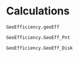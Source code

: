 # Calculations

```@docs
GeoEfficiency.geoEff
```

```@docs
GeoEfficiency.GeoEff_Pnt
```

```@docs
GeoEfficiency.GeoEff_Disk
```
